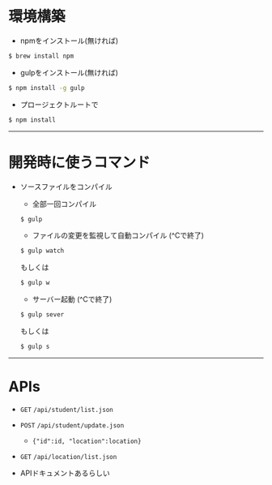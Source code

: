 # 環境構築

- npmをインストール(無ければ)
```sh
$ brew install npm
```

- gulpをインストール(無ければ)
```sh
$ npm install -g gulp
```

- プロージェクトルートで
```sh
$ npm install
```

---

# 開発時に使うコマンド
- ソースファイルをコンパイル
  - 全部一回コンパイル
  ```sh
  $ gulp
  ```

  - ファイルの変更を監視して自動コンパイル (^Cで終了)
  ```sh
  $ gulp watch
  ```
  もしくは
  ```sh
  $ gulp w
  ```

  - サーバー起動 (^Cで終了)
  ```sh
  $ gulp sever
  ```
  もしくは
  ```sh
  $ gulp s
  ```

---

# APIs

- `GET` `/api/student/list.json`
- `POST` `/api/student/update.json`
  - `{"id":id, "location":location}`
- `GET` `/api/location/list.json`

- APIドキュメントあるらしい

